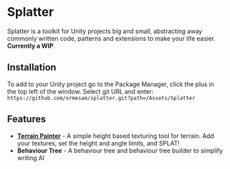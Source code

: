 # Splatter
Splatter is a toolkit for Unity projects big and small, abstracting away commonly written code, patterns and extensions to make your life easier. **Currently a WIP**.

## Installation
To add to your Unity project go to the Package Manager, click the plus in the top left of the window. Select git URL and enter: `https://github.com/ormesam/splatter.git?path=/Assets/Splatter`

## Features
- [**Terrain Painter**](TerrainPainter.md) - A simple height based texturing tool for terrain. Add your textures, set the height and angle limits, and SPLAT!
- **Behaviour Tree** - A behaviour tree and behaviour tree builder to simplify writing AI


